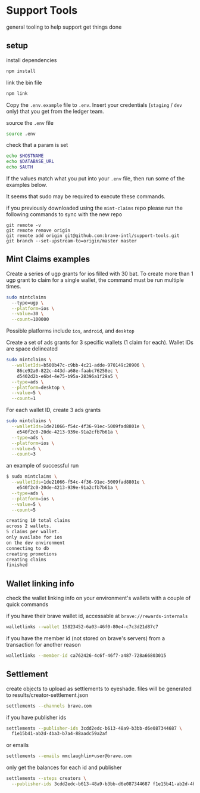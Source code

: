 # Support Tools

general tooling to help support get things done

## setup

install dependencies
```bash
npm install
```

link the bin file
```bash
npm link
```

Copy the `.env.example` file to `.env`. Insert your credentials (`staging` / `dev` only) that you get from the ledger team.

source the `.env` file
```bash
source .env
```

check that a param is set
```bash
echo $HOSTNAME
echo $DATABASE_URL
echo $AUTH
```

If the values match what you put into your `.env` file, then run some of the examples below.

It seems that sudo may be required to execute these commands.

if you previously downloaded using the `mint-claims` repo please run the following commands to sync with the new repo

```
git remote -v
git remote remove origin
git remote add origin git@github.com:brave-intl/support-tools.git
git branch --set-upstream-to=origin/master master
```

## Mint Claims examples

Create a series of ugp grants for ios filled with 30 bat. To create more than 1 ugp grant to claim for a single wallet, the command must be run multiple times.
```bash
sudo mintclaims
  --type=ugp \
  --platform=ios \
  --value=30 \
  --count=100000
```
Possible platforms include `ios`, `android`, and `desktop`

Create a set of ads grants for 3 specific wallets (1 claim for each). Wallet IDs are space delineated
```bash
sudo mintclaims \
  --walletIds=b500b47c-c9bb-4c21-adde-970149c20906 \
    86ce92a0-822c-443d-a68e-faabc76258ec \
    d5402d2b-e6b4-4e75-b95a-28396a1f29a5 \
  --type=ads \
  --platform=desktop \
  --value=5 \
  --count=1
```

For each wallet ID, create 3 ads grants
```bash
sudo mintclaims \
  --walletIds=1de21066-f54c-4f36-91ec-5009fad8801e \
    e540f2c0-20de-4213-939e-91a2cfb7b61a \
  --type=ads \
  --platform=ios \
  --value=5 \
  --count=3
```

an example of successful run

```bash
$ sudo mintclaims \
  --walletIds=1de21066-f54c-4f36-91ec-5009fad8801e \
    e540f2c0-20de-4213-939e-91a2cfb7b61a \
  --type=ads \
  --platform=ios \
  --value=5 \
  --count=5

creating 10 total claims
across 2 wallets.
5 claims per wallet.
only availabe for ios
on the dev environment
connecting to db
creating promotions
creating claims
finished
```

## Wallet linking info

check the wallet linking info on your environment's wallets with a couple of quick commands

if you have their brave wallet id, accessable at `brave://rewards-internals`
```bash
walletlinks --wallet 15823452-6a03-46f0-80e4-c7c3d21d87c7
```

if you have the member id (not stored on brave's servers) from a transaction for another reason

```bash
walletlinks --member-id ca762426-4c6f-46f7-a487-728a66803015
```

## Settlement

create objects to upload as settlements to eyeshade. files will be generated to results/creator-settlement.json

```bash
settlements --channels brave.com
```

if you have publisher ids
```bash
settlements --publisher-ids 3cdd2edc-b613-48a9-b3bb-d6e087344687 \
  f1e15b41-ab2d-4ba3-b7a4-88aadc59a2af
```

or emails
```bash
settlements --emails mmclaughlin+user@brave.com
```

only get the balances for each id and publisher
```bash
settlements --steps creators \
  --publisher-ids 3cdd2edc-b613-48a9-b3bb-d6e087344687 f1e15b41-ab2d-4ba3-b7a4-88aadc59a2af
```
